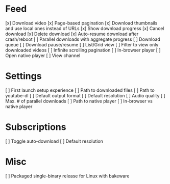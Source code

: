 # Feed
 [x] Download video
 [x] Page-based pagination
 [x] Download thumbnails and use local ones instead of URLs
 [x] Show download progress
 [x] Cancel download
 [x] Delete download
 [x] Auto-resume download after crash/reboot
 [ ] Parallel downloads with aggregate progress
 [ ] Download queue
 [ ] Download pause/resume
 [ ] List/Grid view
 [ ] Filter to view only downloaded videos
 [ ] Infinite scrolling pagination
 [ ] In-browser player
 [ ] Open native player
 [ ] View channel

# Settings
 [ ] First launch setup experience
 [ ] Path to downloaded files
 [ ] Path to youtube-dl
 [ ] Default output format
 [ ] Default resolution
 [ ] Audio quality
 [ ] Max. # of parallel downloads
 [ ] Path to native player
 [ ] In-browser vs native player

# Subscriptions
 [ ] Toggle auto-download
 [ ] Default resolution

# Misc
 [ ] Packaged single-binary release for Linux with bakeware
